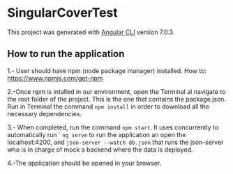 # SingularCoverTest

This project was generated with [Angular CLI](https://github.com/angular/angular-cli) version 7.0.3.

## How to run the application

1.- User should have npm (node package manager) installed.
How to: https://www.npmjs.com/get-npm 

2.-Once npm is intalled in our environment, open the Terminal al navigate to the root folder of the project. This is the one that contains the package.json.
Run in Terminal the command `npm install` in order to download all the necessary dependencies.

3.- When completed, run the command `npm start`. It uses concurrently to automatically run ´
`ng serve` to run the application an open the localhost:4200, and `json-server --watch db.json` that runs the json-server who is in charge of mock a backend where the data is deployed.

4.-The application should be opened in your browser.



